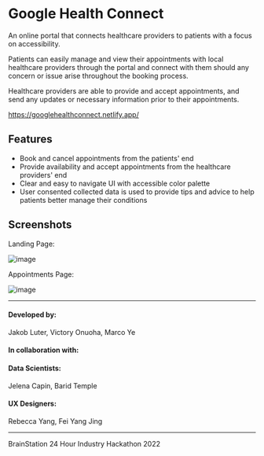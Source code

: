 # Google Health Connect

An online portal that connects healthcare providers to patients with a focus on accessibility.

Patients can easily manage and view their appointments with local healthcare providers through the portal and connect with them should any concern or issue arise throughout the booking process. 

Healthcare providers are able to provide and accept appointments, and send any updates or necessary information prior to their appointments.

https://googlehealthconnect.netlify.app/

## Features

- Book and cancel appointments from the patients' end
- Provide availability and accept appointments from the healthcare providers' end
- Clear and easy to navigate UI with accessible color palette
- User consented collected data is used to provide tips and advice to help patients better manage their conditions


## Screenshots

Landing Page:

![image](https://user-images.githubusercontent.com/104222379/190879854-fd5d2ad4-7d54-4d24-a792-5b7ab370d772.png)


Appointments Page:

![image](https://user-images.githubusercontent.com/104222379/190879865-ea2601b4-0220-4679-ae20-c17afaa5509c.png)

---------------------
#### Developed by: 
Jakob Luter, Victory Onuoha, Marco Ye

#### In collaboration with:
#### Data Scientists: 
Jelena Capin, Barid Temple

#### UX Designers:
Rebecca Yang, Fei Yang Jing

-----------------------

BrainStation 24 Hour Industry Hackathon 2022
